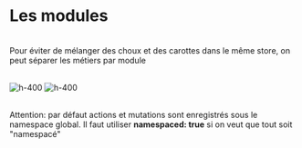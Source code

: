 <!-- .slide -->
# Les modules
<br>
Pour éviter de mélanger des choux et des carottes dans le même store, on peut séparer les métiers par module
<br><br>

![h-400](assets/images/school/state-management/modules_declaration.png)
![h-400](assets/images/school/state-management/modules_use.png)

<br>
Attention: par défaut actions et mutations sont enregistrés sous le namespace global. 
Il faut utiliser <b>namespaced: true</b> si on veut que tout soit "namespacé"
